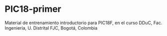 PIC18-primer
============

Material de entrenamiento introductorio para PIC18F, en el curso DDuC, Fac. Ingeniería, U. Distrital FJC, Bogotá, Colombia
